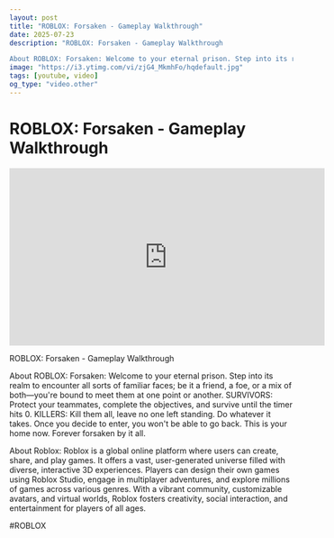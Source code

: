 ```yaml
---
layout: post
title: "ROBLOX: Forsaken - Gameplay Walkthrough"
date: 2025-07-23
description: "ROBLOX: Forsaken - Gameplay Walkthrough

About ROBLOX: Forsaken: Welcome to your eternal prison. Step into its realm to encounter all sorts of familiar ..."
image: "https://i3.ytimg.com/vi/zjG4_MkmhFo/hqdefault.jpg"
tags: [youtube, video]
og_type: "video.other"
---
```


<script type="application/ld+json">
{
  "@context": "http://schema.org",
  "@type": "VideoObject",
  "name": "ROBLOX: Forsaken - Gameplay Walkthrough",
  "description": "ROBLOX: Forsaken - Gameplay Walkthrough\n\nAbout ROBLOX: Forsaken: Welcome to your eternal prison. Step into its realm to encounter all sorts of familiar faces; be it a friend, a foe, or a mix of both\u2014you're bound to meet them at one point or another. SURVIVORS: Protect your teammates, complete the objectives, and survive until the timer hits 0. KILLERS: Kill them all, leave no one left standing. Do whatever it takes. Once you decide to enter, you won't be able to go back. This is your home now. Forever forsaken by it all.\n\nAbout Roblox: Roblox is a global online platform where users can create, share, and play games. It offers a vast, user-generated universe filled with diverse, interactive 3D experiences. Players can design their own games using Roblox Studio, engage in multiplayer adventures, and explore millions of games across various genres. With a vibrant community, customizable avatars, and virtual worlds, Roblox fosters creativity, social interaction, and entertainment for players of all ages.\n\n#ROBLOX",
  "thumbnailUrl": "https://i3.ytimg.com/vi/zjG4_MkmhFo/hqdefault.jpg",
  "uploadDate": "2025-07-23T04:18:07",
  "embedUrl": "https://www.youtube.com/embed/zjG4_MkmhFo",
  "publisher": {
    "@type": "Person",
    "name": "Celo Zaga"
  },
  "mainEntityOfPage": {
    "@type": "WebPage",
    "@id": "https://celozaga.github.io/2025/07/23/roblox:-forsaken---gameplay-walkthrough-zjG4_MkmhFo.html"
  },
  "duration": "PT0M0S"
}
</script>

<script type="application/ld+json">
{
  "@context": "http://schema.org",
  "@type": "BlogPosting",
  "headline": "ROBLOX: Forsaken - Gameplay Walkthrough",
  "image": "https://i3.ytimg.com/vi/zjG4_MkmhFo/hqdefault.jpg",
  "publisher": {
    "@type": "Person",
    "name": "Celo Zaga"
  },
  "url": "https://celozaga.github.io/2025/07/23/roblox:-forsaken---gameplay-walkthrough-zjG4_MkmhFo.html",
  "datePublished": "2025-07-23T04:18:07",
  "dateCreated": "2025-07-23T04:18:07",
  "dateModified": "2025-07-23T04:18:07",
  "description": "ROBLOX: Forsaken - Gameplay Walkthrough\n\nAbout ROBLOX: Forsaken: Welcome to your eternal prison. Step into its realm to encounter all sorts of familiar ...",
  "author": {
    "@type": "Person",
    "name": "Celo Zaga"
  },
  "mainEntityOfPage": {
    "@type": "WebPage",
    "@id": "https://celozaga.github.io/2025/07/23/roblox:-forsaken---gameplay-walkthrough-zjG4_MkmhFo.html"
  }
}
</script>

<h1 class="youtube-post-title">ROBLOX: Forsaken - Gameplay Walkthrough</h1>

<iframe width="560" height="315" src="https://www.youtube.com/embed/zjG4_MkmhFo" class="youtube-post-embed" frameborder="0" allowfullscreen></iframe>

<p class="youtube-post-description">ROBLOX: Forsaken - Gameplay Walkthrough

About ROBLOX: Forsaken: Welcome to your eternal prison. Step into its realm to encounter all sorts of familiar faces; be it a friend, a foe, or a mix of both—you're bound to meet them at one point or another. SURVIVORS: Protect your teammates, complete the objectives, and survive until the timer hits 0. KILLERS: Kill them all, leave no one left standing. Do whatever it takes. Once you decide to enter, you won't be able to go back. This is your home now. Forever forsaken by it all.

About Roblox: Roblox is a global online platform where users can create, share, and play games. It offers a vast, user-generated universe filled with diverse, interactive 3D experiences. Players can design their own games using Roblox Studio, engage in multiplayer adventures, and explore millions of games across various genres. With a vibrant community, customizable avatars, and virtual worlds, Roblox fosters creativity, social interaction, and entertainment for players of all ages.

#ROBLOX</p>
